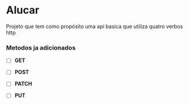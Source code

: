 # Alucar

<p>Projeto que tem como propósito uma api basica que utiliza quatro verbos http</p>

### Metodos ja adicionados
-[ ] <b>GET</b>
-[ ] <b>POST</b>
-[ ] <b>PATCH</b>
-[ ] <b>PUT</b>
 